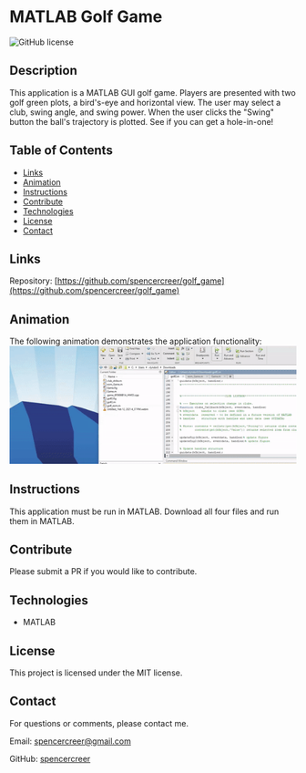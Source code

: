 # MATLAB Golf Game
![GitHub license](https://img.shields.io/badge/license-MIT-blue.svg)

## Description
This application is a MATLAB GUI golf game. Players are presented with two golf green plots, a bird's-eye and horizontal view. The user may select a club, swing angle, and swing power. When the user clicks the "Swing" button the ball's trajectory is plotted. See if you can get a hole-in-one!

## Table of Contents
* [Links](#links)
* [Animation](#animation) 
* [Instructions](#instructions) 
* [Contribute](#contribute)  
* [Technologies](#technologies)  
* [License](#license)
* [Contact](#contact)

## Links

Repository: [https://github.com/spencercreer/golf_game](https://github.com/spencercreer/golf_game)


## Animation
The following animation demonstrates the application functionality:
<br>
![MATLAB Golf Game GUI animation](./assets/golf_gui.gif)

## Instructions
This application must be run in MATLAB. Download all four files and run them in MATLAB.

## Contribute
Please submit a PR if you would like to contribute.

## Technologies
 * MATLAB

## License
This project is licensed under the MIT license.

## Contact
For questions or comments, please contact me.

Email: <a href="mailto: spencercreer@gmail.com" target="_blank">spencercreer@gmail.com</a>

GitHub: [spencercreer](https://github.com/spencercreer/)
